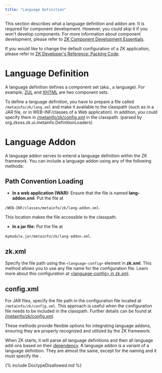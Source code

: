 ```yaml
---
title: "Language Definition"
---
```




This section describes what a language definition and addon are. It is
required for component development. However, you could skip it if you
won't develop components. For more information about component
development, please refer to [ZK Component Development Essentials](/zk_component_dev_essentials/zk_component_overview).

If you would like to change the default configuration of a ZK
application, please refer to [ZK Developer's Reference: Packing Code]({{site.baseurl}}/zk_dev_ref/customization/packing_code).

# Language Definition

A language definition defines a component set (aka., a language). For
example, [ZUL]({{site.baseurl}}/zuml_ref/zul) and
[XHTML]({{site.baseurl}}/zuml_ref/xhtml) are two
component sets.

To define a language definition, you have to prepare a file called
`/metainfo/zk/lang.xml` and make it available to the classpath (such as
in a JAR file, or in WEB-INF/classes of a Web application). In addition,
you could specify them in
[/metainfo/zk/config.xml]({{site.baseurl}}/zk_config_ref/the_language_config_element)
in the classpath. (parsed by org.zkoss.zk.ui.metainfo.DefinitionLoaders)

# Language Addon

A language addon serves to extend a language definition within the ZK
framework. You can include a language addon using any of the following
methods:

## Path Convention Loading

- **In a web application (WAR):** Ensure that the file is named
  **lang-addon.xml**. Put the file at

`/WEB-INF/classes/metainfo/zk/lang-addon.xml`.

This location makes the file accessible to the classpath.

- **In a jar file:** Put the file at

`mymodule.jar/metainfo/zk/lang-addon.xml`.

## zk.xml

Specify the file path using the `<language-config>` element in
**zk.xml**. This method allows you to use any file name for the
configuration file. Learn more about this configuration at
[\<language-config\> in zk.xml]({{site.baseurl}}/zk_config_ref/zk_xml).

## config.xml

For JAR files, specify the file path in the configuration file located
at `/metainfo/zk/config.xml`. This approach is useful when the
configuration file needs to be included in the classpath. Further
details can be found at
[/metainfo/zk/config.xml]({{site.baseurl}}/zk_config_ref/the_language_config_element).

These methods provide flexible options for integrating language addons,
ensuring they are properly recognized and utilized by the ZK framework.

When ZK starts, it will parse all language definitions and then all
language add-ons based on their
[dependency]({{site.baseurl}}/zk_client_side_ref/depends).
A language addon is a variant of a language definition. They are almost
the same, except for the naming and it must specify the
[<addon-name>]({{site.baseurl}}/zk_client_side_ref/addon_name).

{% include DoctypeDisallowed.md %}